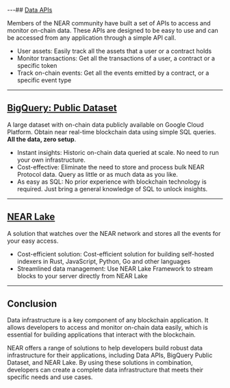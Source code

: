 ---## [Data APIs](./data-api.md)

Members of the NEAR community have built a set of APIs to access and monitor on-chain data. These APIs are designed to be easy to use and can be accessed from any application through a simple API call.

- User assets: Easily track all the assets that a user or a contract holds
- Monitor transactions: Get all the transactions of a user, a contract or a specific token
- Track on-chain events: Get all the events emitted by a contract, or a specific event type

<hr subclass="subsection" />

## [BigQuery: Public Dataset](./big-query.md)
A large dataset with on-chain data publicly available on Google Cloud Platform. Obtain near real-time blockchain data using simple SQL queries. **All the data, zero setup**.

- Instant insights: Historic on-chain data queried at scale. No need to run your own infrastructure.
- Cost-effective: Eliminate the need to store and process bulk NEAR Protocol data. Query as little or as much data as you like.
- As easy as SQL: No prior experience with blockchain technology is required. Just bring a general knowledge of SQL to unlock insights.

<hr subclass="subsection" />

## [NEAR Lake](./lake-framework/near-lake.md)
A solution that watches over the NEAR network and stores all the events for your easy access.

- Cost-efficient solution: Cost-efficient solution for building self-hosted indexers in Rust, JavaScript, Python, Go and other languages
- Streamlined data management: Use NEAR Lake Framework to stream blocks to your server directly from NEAR Lake

---

## Conclusion

Data infrastructure is a key component of any blockchain application. It allows developers to access and monitor on-chain data easily, which is essential for building applications that interact with the blockchain.

NEAR offers a range of solutions to help developers build robust data infrastructure for their applications, including Data APIs, BigQuery Public Dataset, and NEAR Lake. By using these solutions in combination, developers can create a complete data infrastructure that meets their specific needs and use cases.
